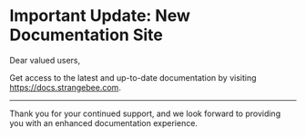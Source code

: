 # Important Update: New Documentation Site

Dear valued users,

Get access to the latest and up-to-date documentation by visiting <a href=https://docs.strangebee.com>https://docs.strangebee.com</a>.

--- 

Thank you for your continued support, and we look forward to providing you with an enhanced documentation experience. 